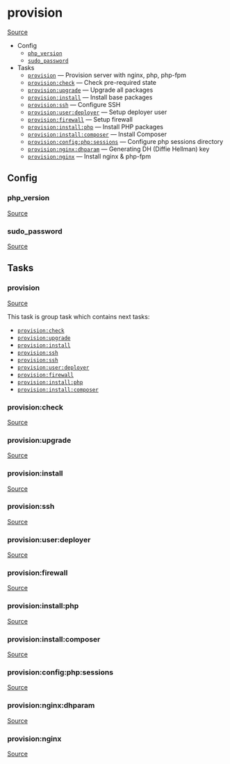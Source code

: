 <!-- DO NOT EDIT THIS FILE! -->
<!-- Instead edit recipe/provision/provision.php -->
<!-- Then run bin/docgen -->

# provision

[Source](/recipe/provision/provision.php)



* Config
  * [`php_version`](#php_version)
  * [`sudo_password`](#sudo_password)
* Tasks
  * [`provision`](#provision) — Provision server with nginx, php, php-fpm
  * [`provision:check`](#provisioncheck) — Check pre-required state
  * [`provision:upgrade`](#provisionupgrade) — Upgrade all packages
  * [`provision:install`](#provisioninstall) — Install base packages
  * [`provision:ssh`](#provisionssh) — Configure SSH
  * [`provision:user:deployer`](#provisionuserdeployer) — Setup deployer user
  * [`provision:firewall`](#provisionfirewall) — Setup firewall
  * [`provision:install:php`](#provisioninstallphp) — Install PHP packages
  * [`provision:install:composer`](#provisioninstallcomposer) — Install Composer
  * [`provision:config:php:sessions`](#provisionconfigphpsessions) — Configure php sessions directory
  * [`provision:nginx:dhparam`](#provisionnginxdhparam) — Generating DH (Diffie Hellman) key
  * [`provision:nginx`](#provisionnginx) — Install nginx & php-fpm

## Config
### php_version
[Source](/recipe/provision/provision.php#L8)



### sudo_password
[Source](/recipe/provision/provision.php#L9)




## Tasks
### provision
[Source](/recipe/provision/provision.php#L12)

This task is group task which contains next tasks:
* [`provision:check`](/docs/recipe/provision/provision.md#provisioncheck)
* [`provision:upgrade`](/docs/recipe/provision/provision.md#provisionupgrade)
* [`provision:install`](/docs/recipe/provision/provision.md#provisioninstall)
* [`provision:ssh`](/docs/recipe/provision/provision.md#provisionssh)
* [`provision:ssh`](/docs/recipe/provision/provision.md#provisionssh)
* [`provision:user:deployer`](/docs/recipe/provision/provision.md#provisionuserdeployer)
* [`provision:firewall`](/docs/recipe/provision/provision.md#provisionfirewall)
* [`provision:install:php`](/docs/recipe/provision/provision.md#provisioninstallphp)
* [`provision:install:composer`](/docs/recipe/provision/provision.md#provisioninstallcomposer)


### provision:check
[Source](/recipe/provision/provision.php#L41)



### provision:upgrade
[Source](/recipe/provision/provision.php#L62)



### provision:install
[Source](/recipe/provision/provision.php#L68)



### provision:ssh
[Source](/recipe/provision/provision.php#L91)



### provision:user:deployer
[Source](/recipe/provision/provision.php#L105)



### provision:firewall
[Source](/recipe/provision/provision.php#L140)



### provision:install:php
[Source](/recipe/provision/provision.php#L148)



### provision:install:composer
[Source](/recipe/provision/provision.php#L173)



### provision:config:php:sessions
[Source](/recipe/provision/provision.php#L206)



### provision:nginx:dhparam
[Source](/recipe/provision/provision.php#L212)



### provision:nginx
[Source](/recipe/provision/provision.php#L223)




